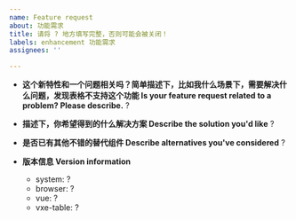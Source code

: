 ```yaml
---
name: Feature request
about: 功能需求
title: 请将 ? 地方填写完整，否则可能会被关闭！
labels: enhancement 功能需求
assignees: ''

---
```


* **这个新特性和一个问题相关吗？简单描述下，比如我什么场景下，需要解决什么问题，发现表格不支持这个功能 Is your feature request related to a problem? Please describe.**
 ?

* **描述下，你希望得到的什么解决方案 Describe the solution you'd like**
 ?

* **是否已有其他不错的替代组件 Describe alternatives you've considered**
 ?

* **版本信息 Version information**
  * system: ?
  * browser: ?
  * vue: ?
  * vxe-table: ?
